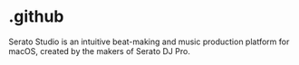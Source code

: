 # .github
Serato Studio is an intuitive beat-making and music production platform for macOS, created by the makers of Serato DJ Pro.
